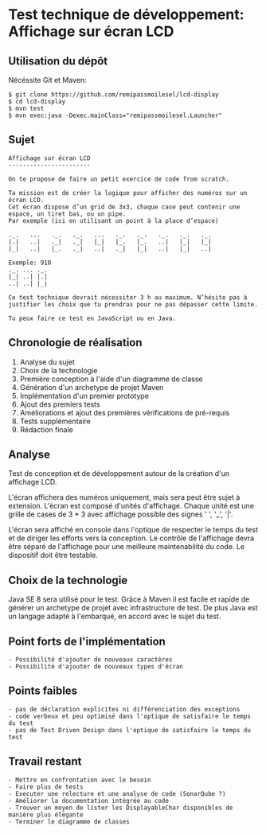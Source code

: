 # Test technique de développement: Affichage sur écran LCD

## Utilisation du dépôt

Nécéssite Git et Maven:

    $ git clone https://github.com/remipassmoilesel/lcd-display
    $ cd lcd-display
    $ mvn test
    $ mvn exec:java -Dexec.mainClass="remipassmoilesel.Launcher"

## Sujet

    Affichage sur écran LCD
    -----------------------
     
    On te propose de faire un petit exercice de code from scratch.
     
    Ta mission est de créer la logique pour afficher des numéros sur un écran LCD. 
    Cet écran dispose d’un grid de 3x3, chaque case peut contenir une espace, un tiret bas, ou un pipe.
    Par exemple (ici en utilisant un point à la place d’espace)
     
    ._.   ...   ._.   ._.   ...   ._.   ._.   ._.   ._.   ._.
    |.|   ..|   ._|   ._|   |_|   |_.   |_.   ..|   |_|   |_|
    |_|   ..|   |_.   ._|   ..|   ._|   |_|   ..|   |_|   ..|
     
    Exemple: 910
    ._. ... ._.
    |_| ..| |.|
    ..| ..| |_|
    
    Ce test technique devrait nécessiter 3 h au maximum. N’hésite pas à justifier les choix que tu prendras pour ne pas dépasser cette limite.
     
    Tu peux faire ce test en JavaScript ou en Java.

## Chronologie de réalisation

1. Analyse du sujet
1. Choix de la technologie
1. Première conception à l'aide d'un diagramme de classe
1. Génération d'un archetype de projet Maven
1. Implémentation d'un premier prototype
1. Ajout des premiers tests
1. Améliorations et ajout des premières vérifications de pré-requis 
1. Tests supplémentaire
1. Rédaction finale
 
## Analyse

Test de conception et de développement autour de la création d'un affichage LCD.

L'écran affichera des numéros uniquement, mais sera peut être sujet à extension.
L'écran est composé d'unités d'affichage. Chaque unité est une grille de cases de 3 * 3 avec affichage possible des signes ' ', '_', '|'.

L'écran sera affiché en console dans l'optique de respecter le temps du test et de diriger les efforts vers la conception.
Le contrôle de l'affichage devra être séparé de l'affichage pour une meilleure maintenabilité du code.
Le dispositif doit être testable.

## Choix de la technologie

Java SE 8 sera utilisé pour le test. Grâce à Maven il est facile et rapide de générer un archetype de projet avec infrastructure de test.
De plus Java est un langage adapté à l'embarqué, en accord avec le sujet du test.

## Point forts de l'implémentation

    - Possibilité d'ajouter de nouveaux caractères
    - Possibilité d'ajouter de nouveaux types d'écran

## Points faibles

    - pas de déclaration explicites ni différenciation des exceptions
    - code verbeux et peu optimisé dans l'optique de satisfaire le temps du test
    - pas de Test Driven Design dans l'optique de satisfaire le temps du test 

## Travail restant

    - Mettre en confrontation avec le besoin
    - Faire plus de tests
    - Executer une relecture et une analyse de code (SonarQube ?) 
    - Améliorer la documentation intégrée au code
    - Trouver un moyen de lister les DisplayableChar disponibles de manière plus élégante
    - Terminer le diagramme de classes
    

